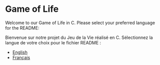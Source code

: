 # Game of Life

Welcome to our Game of Life in C. Please select your preferred language for the README:

Bienvenue sur notre projet du Jeu de la Vie réalisé en C. Sélectionnez la langue de votre choix pour le fichier README :

- [English](README_en.md)
- [Français](README_fr.md)
